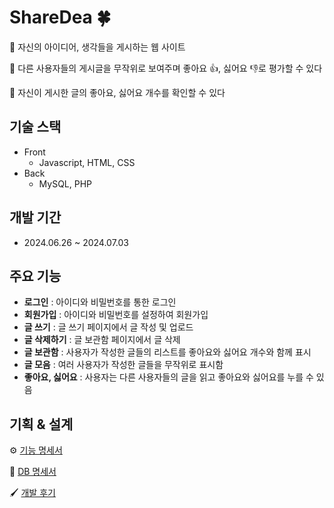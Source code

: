 # ShareDea 🍀
💭 자신의 아이디어, 생각들을 게시하는 웹 사이트

💭 다른 사용자들의 게시글을 무작위로 보여주며 좋아요 👍, 싫어요 👎로 평가할 수 있다

💭 자신이 게시한 글의 좋아요, 싫어요 개수를 확인할 수 있다


## 기술 스택

- Front
    - Javascript, HTML, CSS
- Back
    - MySQL, PHP


## 개발 기간

- 2024.06.26 ~ 2024.07.03


## 주요 기능

- **로그인** : 아이디와 비밀번호를 통한 로그인
- **회원가입** : 아이디와 비밀번호를 설정하여 회원가입
- **글 쓰기** : 글 쓰기 페이지에서 글 작성 및 업로드
- **글 삭제하기** : 글 보관함 페이지에서 글 삭제
- **글 보관함** : 사용자가 작성한 글들의 리스트를 좋아요와 싫어요 개수와 함께 표시
- **글 모음** : 여러 사용자가 작성한 글들을 무작위로 표시함
- **좋아요, 싫어요** : 사용자는 다른 사용자들의 글을 읽고 좋아요와 싫어요를 누를 수 있음

## 기획 & 설계

⚙ [기능 명세서](https://www.notion.so/b72f93f29f3b418bbc64b6a192f538e4?pvs=4)

💾 [DB 명세서](https://www.notion.so/DB-d806f1fea2464b3cb78168db94234b90?pvs=4)

🖌 [개발 후기](https://www.notion.so/30c87d0de12646f19eb9ed04b5969208?pvs=4)

